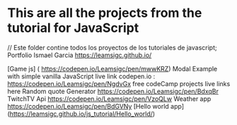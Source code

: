 # This are all the projects from the tutorial for JavaScript
// Este folder contine todos los proyectos de los tutoriales de javascript;
Portfolio Ismael Garcia
    https://leamsigc.github.io/

[Game js] ( https://codepen.io/Leamsigc/pen/mwwKRZ)
Modal Example with simple vanilla JavaScript 
    live link codepen.io : https://codepen.io/Leamsigc/pen/NgdvGx
free codeCamp projects live links here 
    Random quote Generator
         https://codepen.io/Leamsigc/pen/BdxqBr
    TwitchTV Api 
        https://codepen.io/Leamsigc/pen/VzoQLw
    Weather app
        https://codepen.io/Leamsigc/pen/BdGVNy
  [Hello world app] (https://leamsigc.github.io/js_tutorial/Hello_world/)
  
